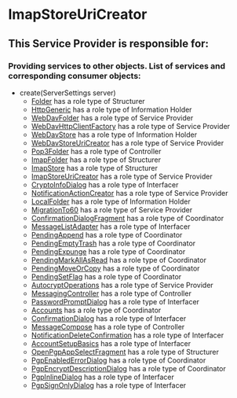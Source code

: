# ImapStoreUriCreator
## This Service Provider is responsible for:
### Providing services to other objects. List of services and corresponding consumer objects: 
* create(ServerSettings server)
	* [Folder](../Structurers/Folder.md) has a role type of Structurer
	* [HttpGeneric](../InformationHolders/HttpGeneric.md) has a role type of Information Holder
	* [WebDavFolder](../ServiceProviders/WebDavFolder.md) has a role type of Service Provider
	* [WebDavHttpClientFactory](../ServiceProviders/WebDavHttpClientFactory.md) has a role type of Service Provider
	* [WebDavStore](../InformationHolders/WebDavStore.md) has a role type of Information Holder
	* [WebDavStoreUriCreator](../ServiceProviders/WebDavStoreUriCreator.md) has a role type of Service Provider
	* [Pop3Folder](../Controllers/Pop3Folder.md) has a role type of Controller
	* [ImapFolder](../Structurers/ImapFolder.md) has a role type of Structurer
	* [ImapStore](../Structurers/ImapStore.md) has a role type of Structurer
	* [ImapStoreUriCreator](../ServiceProviders/ImapStoreUriCreator.md) has a role type of Service Provider
	* [CryptoInfoDialog](../Interfacers/CryptoInfoDialog.md) has a role type of Interfacer
	* [NotificationActionCreator](../ServiceProviders/NotificationActionCreator.md) has a role type of Service Provider
	* [LocalFolder](../InformationHolders/LocalFolder.md) has a role type of Information Holder
	* [MigrationTo60](../ServiceProviders/MigrationTo60.md) has a role type of Service Provider
	* [ConfirmationDialogFragment](../Coordinators/ConfirmationDialogFragment.md) has a role type of Coordinator
	* [MessageListAdapter](../Interfacers/MessageListAdapter.md) has a role type of Interfacer
	* [PendingAppend](../Coordinators/PendingAppend.md) has a role type of Coordinator
	* [PendingEmptyTrash](../Coordinators/PendingEmptyTrash.md) has a role type of Coordinator
	* [PendingExpunge](../Coordinators/PendingExpunge.md) has a role type of Coordinator
	* [PendingMarkAllAsRead](../Coordinators/PendingMarkAllAsRead.md) has a role type of Coordinator
	* [PendingMoveOrCopy](../Coordinators/PendingMoveOrCopy.md) has a role type of Coordinator
	* [PendingSetFlag](../Coordinators/PendingSetFlag.md) has a role type of Coordinator
	* [AutocryptOperations](../ServiceProviders/AutocryptOperations.md) has a role type of Service Provider
	* [MessagingController](../Controllers/MessagingController.md) has a role type of Controller
	* [PasswordPromptDialog](../Interfacers/PasswordPromptDialog.md) has a role type of Interfacer
	* [Accounts](../Coordinators/Accounts.md) has a role type of Coordinator
	* [ConfirmationDialog](../Interfacers/ConfirmationDialog.md) has a role type of Interfacer
	* [MessageCompose](../Controllers/MessageCompose.md) has a role type of Controller
	* [NotificationDeleteConfirmation](../Interfacers/NotificationDeleteConfirmation.md) has a role type of Interfacer
	* [AccountSetupBasics](../Interfacers/AccountSetupBasics.md) has a role type of Interfacer
	* [OpenPgpAppSelectFragment](../Structurers/OpenPgpAppSelectFragment.md) has a role type of Structurer
	* [PgpEnabledErrorDialog](../Coordinators/PgpEnabledErrorDialog.md) has a role type of Coordinator
	* [PgpEncryptDescriptionDialog](../Coordinators/PgpEncryptDescriptionDialog.md) has a role type of Coordinator
	* [PgpInlineDialog](../Interfacers/PgpInlineDialog.md) has a role type of Interfacer
	* [PgpSignOnlyDialog](../Interfacers/PgpSignOnlyDialog.md) has a role type of Interfacer
